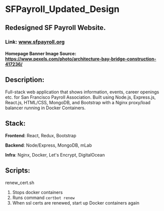 # SFPayroll_Updated_Design
## Redesigned SF Payroll Website.
### Link: www.sfpayroll.org
#### Homepage Banner Image Source: https://www.pexels.com/photo/architecture-bay-bridge-construction-417236/

## Description:
Full-stack web application that shows information, events, career
openings etc. for San Francisco Payroll Association. Built using
Node.js, Express.js, React.js, HTML/CSS, MongoDB, and Bootstrap with a
Nginx proxy/load balancer running in Docker Containers.

## Stack:

**Frontend**: React, Redux, Bootstrap

**Backend**: Node/Express, MongoDB, mLab

**Infra**: Nginx, Docker, Let's Encrypt, DigitalOcean

## Scripts:

renew_cert.sh 

1. Stops docker containers
2. Runs command `certbot renew`
3. When ssl certs are renewed, start up Docker containers again
